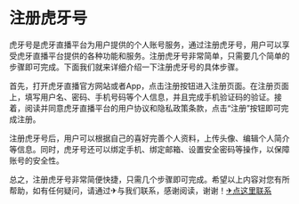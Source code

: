 # 注册虎牙号

虎牙号是虎牙直播平台为用户提供的个人账号服务，通过注册虎牙号，用户可以享受虎牙直播平台提供的各种功能和服务。注册虎牙号非常简单，只需要几个简单的步骤即可完成。下面我们就来详细介绍一下注册虎牙号的具体步骤。

首先，打开虎牙直播官方网站或者App，点击注册按钮进入注册页面。在注册页面上，填写用户名、密码、手机号码等个人信息，并且完成手机验证码的验证。接着，阅读并同意虎牙直播平台的用户协议和隐私政策条款，点击“注册”按钮即可完成注册。

注册虎牙号后，用户可以根据自己的喜好完善个人资料，上传头像、编辑个人简介等信息。同时，虎牙号还可以绑定手机、绑定邮箱、设置安全密码等操作，以保障账号的安全性。

总之，注册虎牙号非常简便快捷，只需几个步骤即可完成。希望以上内容对您有所帮助，如有任何疑问，请通过✈与我们联系，感谢阅读，谢谢！[✈点这里联系](https://lm.k02.cc)